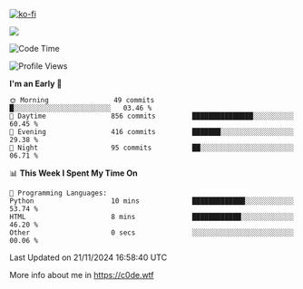 [![ko-fi](https://ko-fi.com/img/githubbutton_sm.svg)](https://ko-fi.com/Z8Z4Y2LKX)

<a href="https://wakatime.com"><img src="https://wakatime.com/share/@c0dezin/b7f18a7c-ab3a-40b8-8bc7-b1b7bf71f1d6.svg" /></a>

<!--START_SECTION:waka-->
![Code Time](http://img.shields.io/badge/Code%20Time-144%20hrs%2025%20mins-blue)

![Profile Views](http://img.shields.io/badge/Profile%20Views-1-blue)

**I'm an Early 🐤** 

```text
🌞 Morning                49 commits          █░░░░░░░░░░░░░░░░░░░░░░░░   03.46 % 
🌆 Daytime                856 commits         ███████████████░░░░░░░░░░   60.45 % 
🌃 Evening                416 commits         ███████░░░░░░░░░░░░░░░░░░   29.38 % 
🌙 Night                  95 commits          ██░░░░░░░░░░░░░░░░░░░░░░░   06.71 % 
```


📊 **This Week I Spent My Time On** 

```text
💬 Programming Languages: 
Python                   10 mins             █████████████░░░░░░░░░░░░   53.74 % 
HTML                     8 mins              ████████████░░░░░░░░░░░░░   46.20 % 
Other                    0 secs              ░░░░░░░░░░░░░░░░░░░░░░░░░   00.06 % 
```


 Last Updated on 21/11/2024 16:58:40 UTC
<!--END_SECTION:waka-->

More info about me in https://c0de.wtf
